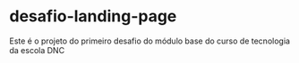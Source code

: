 # desafio-landing-page
Este é o projeto do primeiro desafio do módulo base do curso de tecnologia da escola DNC
